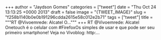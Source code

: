 
+++
author = "Jaydson Gomes"
categories = ["tweet"]
date = "Thu Oct 24 13:13:25 +0000 2013"
draft = false
image = "{TWEET_IMAGE}"
slug = "f258b1140b0e0b191296cdda2615e58c012e2b71"
tags = ["tweet"]
title = """RT @Vivoemrede: Alcatel O..."""
+++
RT @Vivoemrede: Alcatel Onetouch é o celular com #FirefoxOs simples de usar e que pode ser seu primeiro smartphone! Veja no Vivoblog: http:…

